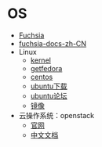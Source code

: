 #   OS

-   [Fuchsia](https://github.com/fuchsia-mirror)
-   [fuchsia-docs-zh-CN](https://github.com/zhangpf/fuchsia-docs-zh-CN)
-   Linux
    -   [kernel](https://www.kernel.org/)
    -   [getfedora](https://getfedora.org/)
    -   [centos](https://www.centos.org/)
    -   [ubuntu下载](http://releases.ubuntu.com/)
    -   [ubuntu论坛](http://forum.ubuntu.org.cn/index.php)
    -   [镜像](https://opsx.alibaba.com/)
-   云操作系统：openstack
    -   [官网](https://www.openstack.org/)
    -   [中文文档](https://docs.openstack.org/zh_CN/)
